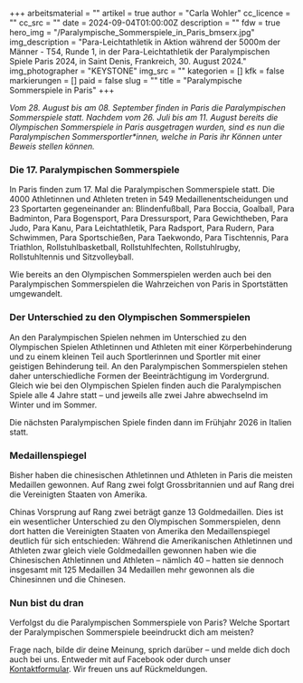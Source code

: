 +++
arbeitsmaterial = ""
artikel = true
author = "Carla Wohler"
cc_licence = ""
cc_src = ""
date = 2024-09-04T01:00:00Z
description = ""
fdw = true
hero_img = "/Paralympische_Sommerspiele_in_Paris_bmserx.jpg"
img_description = "Para-Leichtathletik in Aktion während der 5000m der Männer - T54, Runde 1, in der Para-Leichtathletik der Paralympischen Spiele Paris 2024, in Saint Denis, Frankreich, 30. August 2024."
img_photographer = "KEYSTONE"
img_src = ""
kategorien = []
kfk = false
markierungen = []
paid = false
slug = ""
title = "Paralympische Sommerspiele in Paris"
+++

_Vom 28. August bis am 08. September finden in Paris die Paralympischen Sommerspiele statt. Nachdem vom 26. Juli bis am 11. August bereits die Olympischen Sommerspiele in Paris ausgetragen wurden, sind es nun die Paralympischen Sommersportler*innen, welche in Paris ihr Können unter Beweis stellen können._

### Die 17. Paralympischen Sommerspiele

In Paris finden zum 17. Mal die Paralympischen Sommerspiele statt. Die 4000 Athletinnen und Athleten treten in 549 Medaillenentscheidungen und 23 Sportarten gegeneinander an: Blindenfußball, Para Boccia, Goalball, Para Badminton, Para Bogensport, Para Dressursport, Para Gewichtheben, Para Judo, Para Kanu, Para Leichtathletik, Para Radsport, Para Rudern, Para Schwimmen, Para Sportschießen, Para Taekwondo, Para Tischtennis, Para Triathlon, Rollstuhlbasketball, Rollstuhlfechten, Rollstuhlrugby, Rollstuhltennis und Sitzvolleyball.

Wie bereits an den Olympischen Sommerspielen werden auch bei den Paralympischen Sommerspielen die Wahrzeichen von Paris in Sportstätten umgewandelt.

### Der Unterschied zu den Olympischen Sommerspielen

An den Paralympischen Spielen nehmen im Unterschied zu den Olympischen Spielen Athletinnen und Athleten mit einer Körperbehinderung und zu einem kleinen Teil auch Sportlerinnen und Sportler mit einer geistigen Behinderung teil. An den Paralympischen Sommerspielen stehen daher unterschiedliche Formen der Beeinträchtigung im Vordergrund.
Gleich wie bei den Olympischen Spielen finden auch die Paralympischen Spiele alle 4 Jahre statt – und jeweils alle zwei Jahre abwechselnd im Winter und im Sommer.

Die nächsten Paralympischen Spiele finden dann im Frühjahr 2026 in Italien statt.

### Medaillenspiegel

Bisher haben die chinesischen Athletinnen und Athleten in Paris die meisten Medaillen gewonnen. Auf Rang zwei folgt Grossbritannien und auf Rang drei die Vereinigten Staaten von Amerika.

Chinas Vorsprung auf Rang zwei beträgt ganze 13 Goldmedaillen. Dies ist ein wesentlicher Unterschied zu den Olympischen Sommerspielen, denn dort hatten die Vereinigten Staaten von Amerika den Medaillenspiegel deutlich für sich entschieden: Während die Amerikanischen Athletinnen und Athleten zwar gleich viele Goldmedaillen gewonnen haben wie die Chinesischen Athletinnen und Athleten – nämlich 40 – hatten sie dennoch insgesamt mit 125 Medaillen 34 Medaillen mehr gewonnen als die Chinesinnen und die Chinesen.   

### Nun bist du dran

Verfolgst du die Paralympischen Sommerspiele von Paris?
Welche Sportart der Paralympischen Sommerspiele beeindruckt dich am meisten?

Frage nach, bilde dir deine Meinung, sprich darüber – und melde dich doch auch bei uns. Entweder mit auf Facebook oder durch unser [Kontaktformular](https://www.chinderzytig.ch/kontakt/). Wir freuen uns auf Rückmeldungen.
